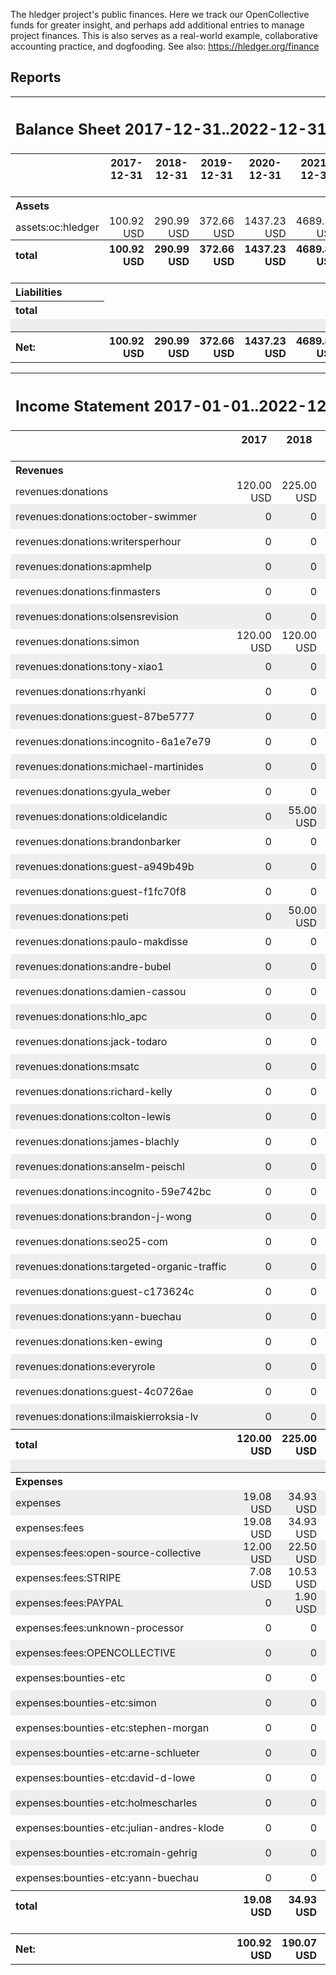 The hledger project's public finances.
Here we track our OpenCollective funds for greater insight,
and perhaps add additional entries to manage project finances.
This is also serves as a real-world example, collaborative accounting
practice, and dogfooding. See also: https://hledger.org/finance

## Reports
<!--
To update:
1. Download and commit latest oc.csv
2. `make update` to update journal, reports, and commit
3. Push/merge to publish on github
-->
<!-- REPORTS: -->
<style>
td { padding:0 0.5em; }
td:nth-child(1) { white-space:nowrap; }
tr:nth-child(even) td { background-color:#eee; }
</style><link rel="stylesheet" href="hledger.css"><table><tr><th colspan="7" style="text-align:left"><h2>Balance Sheet 2017-12-31..2022-12-31</h2></th></tr><tr><th></th><th>2017-12-31</th><th>2018-12-31</th><th>2019-12-31</th><th>2020-12-31</th><th>2021-12-31</th><th>2022-12-31</th></tr><tr><td colspan="7">&nbsp;</td></tr><tr><th colspan="7" style="text-align:left">Assets</th></tr><tr><td class="account" style="text-align:left">assets:oc:hledger</td><td class="amount" style="text-align:right">100.92 USD</td><td class="amount" style="text-align:right">290.99 USD</td><td class="amount" style="text-align:right">372.66 USD</td><td class="amount" style="text-align:right">1437.23 USD</td><td class="amount" style="text-align:right">4689.89 USD</td><td class="amount" style="text-align:right">5656.26 USD</td></tr><tr><th style="text-align:left">total</th><th class="amount coltotal" style="text-align:right">100.92 USD</th><th class="amount coltotal" style="text-align:right">290.99 USD</th><th class="amount coltotal" style="text-align:right">372.66 USD</th><th class="amount coltotal" style="text-align:right">1437.23 USD</th><th class="amount coltotal" style="text-align:right">4689.89 USD</th><th class="amount coltotal" style="text-align:right">5656.26 USD</th></tr><tr><td colspan="7">&nbsp;</td></tr><tr><th colspan="7" style="text-align:left">Liabilities</th></tr><tr><th style="text-align:left">total</th></tr><tr><td colspan="7">&nbsp;</td></tr><tr><th style="text-align:left">Net:</th><th class="amount coltotal" style="text-align:right">100.92 USD</th><th class="amount coltotal" style="text-align:right">290.99 USD</th><th class="amount coltotal" style="text-align:right">372.66 USD</th><th class="amount coltotal" style="text-align:right">1437.23 USD</th><th class="amount coltotal" style="text-align:right">4689.89 USD</th><th class="amount coltotal" style="text-align:right">5656.26 USD</th></tr></table><style>
td { padding:0 0.5em; }
td:nth-child(1) { white-space:nowrap; }
tr:nth-child(even) td { background-color:#eee; }
</style><link rel="stylesheet" href="hledger.css"><table><tr><th colspan="8" style="text-align:left"><h2>Income Statement 2017-01-01..2022-12-31</h2></th></tr><tr><th></th><th>2017</th><th>2018</th><th>2019</th><th>2020</th><th>2021</th><th>2022</th><th>Total</th></tr><tr><td colspan="8">&nbsp;</td></tr><tr><th colspan="8" style="text-align:left">Revenues</th></tr><tr><td class="account" style="text-align:left">revenues:donations</td><td class="amount" style="text-align:right">120.00 USD</td><td class="amount" style="text-align:right">225.00 USD</td><td class="amount" style="text-align:right">105.00 USD</td><td class="amount" style="text-align:right">1254.38 USD</td><td class="amount" style="text-align:right">4721.00 USD</td><td class="amount" style="text-align:right">1257.00 USD</td><td class="amount rowtotal" style="text-align:right">7682.38 USD</td></tr><tr><td class="account" style="text-align:left">revenues:donations:october-swimmer</td><td class="amount" style="text-align:right">0</td><td class="amount" style="text-align:right">0</td><td class="amount" style="text-align:right">0</td><td class="amount" style="text-align:right">900.00 USD</td><td class="amount" style="text-align:right">1200.00 USD</td><td class="amount" style="text-align:right">300.00 USD</td><td class="amount rowtotal" style="text-align:right">2400.00 USD</td></tr><tr><td class="account" style="text-align:left">revenues:donations:writersperhour</td><td class="amount" style="text-align:right">0</td><td class="amount" style="text-align:right">0</td><td class="amount" style="text-align:right">0</td><td class="amount" style="text-align:right">0</td><td class="amount" style="text-align:right">1100.00 USD</td><td class="amount" style="text-align:right">300.00 USD</td><td class="amount rowtotal" style="text-align:right">1400.00 USD</td></tr><tr><td class="account" style="text-align:left">revenues:donations:apmhelp</td><td class="amount" style="text-align:right">0</td><td class="amount" style="text-align:right">0</td><td class="amount" style="text-align:right">0</td><td class="amount" style="text-align:right">0</td><td class="amount" style="text-align:right">800.00 USD</td><td class="amount" style="text-align:right">300.00 USD</td><td class="amount rowtotal" style="text-align:right">1100.00 USD</td></tr><tr><td class="account" style="text-align:left">revenues:donations:finmasters</td><td class="amount" style="text-align:right">0</td><td class="amount" style="text-align:right">0</td><td class="amount" style="text-align:right">0</td><td class="amount" style="text-align:right">0</td><td class="amount" style="text-align:right">800.00 USD</td><td class="amount" style="text-align:right">0</td><td class="amount rowtotal" style="text-align:right">800.00 USD</td></tr><tr><td class="account" style="text-align:left">revenues:donations:olsensrevision</td><td class="amount" style="text-align:right">0</td><td class="amount" style="text-align:right">0</td><td class="amount" style="text-align:right">0</td><td class="amount" style="text-align:right">0</td><td class="amount" style="text-align:right">200.00 USD</td><td class="amount" style="text-align:right">200.00 USD</td><td class="amount rowtotal" style="text-align:right">400.00 USD</td></tr><tr><td class="account" style="text-align:left">revenues:donations:simon</td><td class="amount" style="text-align:right">120.00 USD</td><td class="amount" style="text-align:right">120.00 USD</td><td class="amount" style="text-align:right">20.00 USD</td><td class="amount" style="text-align:right">0</td><td class="amount" style="text-align:right">0</td><td class="amount" style="text-align:right">0</td><td class="amount rowtotal" style="text-align:right">260.00 USD</td></tr><tr><td class="account" style="text-align:left">revenues:donations:tony-xiao1</td><td class="amount" style="text-align:right">0</td><td class="amount" style="text-align:right">0</td><td class="amount" style="text-align:right">0</td><td class="amount" style="text-align:right">30.00 USD</td><td class="amount" style="text-align:right">120.00 USD</td><td class="amount" style="text-align:right">30.00 USD</td><td class="amount rowtotal" style="text-align:right">180.00 USD</td></tr><tr><td class="account" style="text-align:left">revenues:donations:rhyanki</td><td class="amount" style="text-align:right">0</td><td class="amount" style="text-align:right">0</td><td class="amount" style="text-align:right">20.00 USD</td><td class="amount" style="text-align:right">54.00 USD</td><td class="amount" style="text-align:right">24.00 USD</td><td class="amount" style="text-align:right">6.00 USD</td><td class="amount rowtotal" style="text-align:right">104.00 USD</td></tr><tr><td class="account" style="text-align:left">revenues:donations:guest-87be5777</td><td class="amount" style="text-align:right">0</td><td class="amount" style="text-align:right">0</td><td class="amount" style="text-align:right">0</td><td class="amount" style="text-align:right">100.00 USD</td><td class="amount" style="text-align:right">0</td><td class="amount" style="text-align:right">0</td><td class="amount rowtotal" style="text-align:right">100.00 USD</td></tr><tr><td class="account" style="text-align:left">revenues:donations:incognito-6a1e7e79</td><td class="amount" style="text-align:right">0</td><td class="amount" style="text-align:right">0</td><td class="amount" style="text-align:right">0</td><td class="amount" style="text-align:right">0</td><td class="amount" style="text-align:right">50.00 USD</td><td class="amount" style="text-align:right">50.00 USD</td><td class="amount rowtotal" style="text-align:right">100.00 USD</td></tr><tr><td class="account" style="text-align:left">revenues:donations:michael-martinides</td><td class="amount" style="text-align:right">0</td><td class="amount" style="text-align:right">0</td><td class="amount" style="text-align:right">18.00 USD</td><td class="amount" style="text-align:right">24.00 USD</td><td class="amount" style="text-align:right">24.00 USD</td><td class="amount" style="text-align:right">6.00 USD</td><td class="amount rowtotal" style="text-align:right">72.00 USD</td></tr><tr><td class="account" style="text-align:left">revenues:donations:gyula_weber</td><td class="amount" style="text-align:right">0</td><td class="amount" style="text-align:right">0</td><td class="amount" style="text-align:right">0</td><td class="amount" style="text-align:right">5.00 USD</td><td class="amount" style="text-align:right">60.00 USD</td><td class="amount" style="text-align:right">5.00 USD</td><td class="amount rowtotal" style="text-align:right">70.00 USD</td></tr><tr><td class="account" style="text-align:left">revenues:donations:oldicelandic</td><td class="amount" style="text-align:right">0</td><td class="amount" style="text-align:right">55.00 USD</td><td class="amount" style="text-align:right">0</td><td class="amount" style="text-align:right">0</td><td class="amount" style="text-align:right">0</td><td class="amount" style="text-align:right">0</td><td class="amount rowtotal" style="text-align:right">55.00 USD</td></tr><tr><td class="account" style="text-align:left">revenues:donations:brandonbarker</td><td class="amount" style="text-align:right">0</td><td class="amount" style="text-align:right">0</td><td class="amount" style="text-align:right">0</td><td class="amount" style="text-align:right">24.00 USD</td><td class="amount" style="text-align:right">24.00 USD</td><td class="amount" style="text-align:right">6.00 USD</td><td class="amount rowtotal" style="text-align:right">54.00 USD</td></tr><tr><td class="account" style="text-align:left">revenues:donations:guest-a949b49b</td><td class="amount" style="text-align:right">0</td><td class="amount" style="text-align:right">0</td><td class="amount" style="text-align:right">0</td><td class="amount" style="text-align:right">0</td><td class="amount" style="text-align:right">50.00 USD</td><td class="amount" style="text-align:right">0</td><td class="amount rowtotal" style="text-align:right">50.00 USD</td></tr><tr><td class="account" style="text-align:left">revenues:donations:guest-f1fc70f8</td><td class="amount" style="text-align:right">0</td><td class="amount" style="text-align:right">0</td><td class="amount" style="text-align:right">0</td><td class="amount" style="text-align:right">0</td><td class="amount" style="text-align:right">50.00 USD</td><td class="amount" style="text-align:right">0</td><td class="amount rowtotal" style="text-align:right">50.00 USD</td></tr><tr><td class="account" style="text-align:left">revenues:donations:peti</td><td class="amount" style="text-align:right">0</td><td class="amount" style="text-align:right">50.00 USD</td><td class="amount" style="text-align:right">0</td><td class="amount" style="text-align:right">0</td><td class="amount" style="text-align:right">0</td><td class="amount" style="text-align:right">0</td><td class="amount rowtotal" style="text-align:right">50.00 USD</td></tr><tr><td class="account" style="text-align:left">revenues:donations:paulo-makdisse</td><td class="amount" style="text-align:right">0</td><td class="amount" style="text-align:right">0</td><td class="amount" style="text-align:right">0</td><td class="amount" style="text-align:right">18.00 USD</td><td class="amount" style="text-align:right">24.00 USD</td><td class="amount" style="text-align:right">4.00 USD</td><td class="amount rowtotal" style="text-align:right">46.00 USD</td></tr><tr><td class="account" style="text-align:left">revenues:donations:andre-bubel</td><td class="amount" style="text-align:right">0</td><td class="amount" style="text-align:right">0</td><td class="amount" style="text-align:right">18.00 USD</td><td class="amount" style="text-align:right">24.00 USD</td><td class="amount" style="text-align:right">2.00 USD</td><td class="amount" style="text-align:right">0</td><td class="amount rowtotal" style="text-align:right">44.00 USD</td></tr><tr><td class="account" style="text-align:left">revenues:donations:damien-cassou</td><td class="amount" style="text-align:right">0</td><td class="amount" style="text-align:right">0</td><td class="amount" style="text-align:right">0</td><td class="amount" style="text-align:right">22.00 USD</td><td class="amount" style="text-align:right">20.00 USD</td><td class="amount" style="text-align:right">0</td><td class="amount rowtotal" style="text-align:right">42.00 USD</td></tr><tr><td class="account" style="text-align:left">revenues:donations:hlo_apc</td><td class="amount" style="text-align:right">0</td><td class="amount" style="text-align:right">0</td><td class="amount" style="text-align:right">0</td><td class="amount" style="text-align:right">16.00 USD</td><td class="amount" style="text-align:right">22.00 USD</td><td class="amount" style="text-align:right">0</td><td class="amount rowtotal" style="text-align:right">38.00 USD</td></tr><tr><td class="account" style="text-align:left">revenues:donations:jack-todaro</td><td class="amount" style="text-align:right">0</td><td class="amount" style="text-align:right">0</td><td class="amount" style="text-align:right">0</td><td class="amount" style="text-align:right">8.00 USD</td><td class="amount" style="text-align:right">24.00 USD</td><td class="amount" style="text-align:right">6.00 USD</td><td class="amount rowtotal" style="text-align:right">38.00 USD</td></tr><tr><td class="account" style="text-align:left">revenues:donations:msatc</td><td class="amount" style="text-align:right">0</td><td class="amount" style="text-align:right">0</td><td class="amount" style="text-align:right">0</td><td class="amount" style="text-align:right">2.00 USD</td><td class="amount" style="text-align:right">24.00 USD</td><td class="amount" style="text-align:right">6.00 USD</td><td class="amount rowtotal" style="text-align:right">32.00 USD</td></tr><tr><td class="account" style="text-align:left">revenues:donations:richard-kelly</td><td class="amount" style="text-align:right">0</td><td class="amount" style="text-align:right">0</td><td class="amount" style="text-align:right">0</td><td class="amount" style="text-align:right">2.00 USD</td><td class="amount" style="text-align:right">26.00 USD</td><td class="amount" style="text-align:right">4.00 USD</td><td class="amount rowtotal" style="text-align:right">32.00 USD</td></tr><tr><td class="account" style="text-align:left">revenues:donations:colton-lewis</td><td class="amount" style="text-align:right">0</td><td class="amount" style="text-align:right">0</td><td class="amount" style="text-align:right">25.00 USD</td><td class="amount" style="text-align:right">0</td><td class="amount" style="text-align:right">0</td><td class="amount" style="text-align:right">0</td><td class="amount rowtotal" style="text-align:right">25.00 USD</td></tr><tr><td class="account" style="text-align:left">revenues:donations:james-blachly</td><td class="amount" style="text-align:right">0</td><td class="amount" style="text-align:right">0</td><td class="amount" style="text-align:right">0</td><td class="amount" style="text-align:right">0</td><td class="amount" style="text-align:right">16.00 USD</td><td class="amount" style="text-align:right">6.00 USD</td><td class="amount rowtotal" style="text-align:right">22.00 USD</td></tr><tr><td class="account" style="text-align:left">revenues:donations:anselm-peischl</td><td class="amount" style="text-align:right">0</td><td class="amount" style="text-align:right">0</td><td class="amount" style="text-align:right">0</td><td class="amount" style="text-align:right">0</td><td class="amount" style="text-align:right">20.00 USD</td><td class="amount" style="text-align:right">0</td><td class="amount rowtotal" style="text-align:right">20.00 USD</td></tr><tr><td class="account" style="text-align:left">revenues:donations:incognito-59e742bc</td><td class="amount" style="text-align:right">0</td><td class="amount" style="text-align:right">0</td><td class="amount" style="text-align:right">0</td><td class="amount" style="text-align:right">20.00 USD</td><td class="amount" style="text-align:right">0</td><td class="amount" style="text-align:right">0</td><td class="amount rowtotal" style="text-align:right">20.00 USD</td></tr><tr><td class="account" style="text-align:left">revenues:donations:brandon-j-wong</td><td class="amount" style="text-align:right">0</td><td class="amount" style="text-align:right">0</td><td class="amount" style="text-align:right">0</td><td class="amount" style="text-align:right">0</td><td class="amount" style="text-align:right">10.00 USD</td><td class="amount" style="text-align:right">6.00 USD</td><td class="amount rowtotal" style="text-align:right">16.00 USD</td></tr><tr><td class="account" style="text-align:left">revenues:donations:seo25-com</td><td class="amount" style="text-align:right">0</td><td class="amount" style="text-align:right">0</td><td class="amount" style="text-align:right">0</td><td class="amount" style="text-align:right">0</td><td class="amount" style="text-align:right">6.00 USD</td><td class="amount" style="text-align:right">6.00 USD</td><td class="amount rowtotal" style="text-align:right">12.00 USD</td></tr><tr><td class="account" style="text-align:left">revenues:donations:targeted-organic-traffic</td><td class="amount" style="text-align:right">0</td><td class="amount" style="text-align:right">0</td><td class="amount" style="text-align:right">0</td><td class="amount" style="text-align:right">0</td><td class="amount" style="text-align:right">6.00 USD</td><td class="amount" style="text-align:right">6.00 USD</td><td class="amount rowtotal" style="text-align:right">12.00 USD</td></tr><tr><td class="account" style="text-align:left">revenues:donations:guest-c173624c</td><td class="amount" style="text-align:right">0</td><td class="amount" style="text-align:right">0</td><td class="amount" style="text-align:right">0</td><td class="amount" style="text-align:right">5.38 USD</td><td class="amount" style="text-align:right">5.00 USD</td><td class="amount" style="text-align:right">0</td><td class="amount rowtotal" style="text-align:right">10.38 USD</td></tr><tr><td class="account" style="text-align:left">revenues:donations:yann-buechau</td><td class="amount" style="text-align:right">0</td><td class="amount" style="text-align:right">0</td><td class="amount" style="text-align:right">0</td><td class="amount" style="text-align:right">0</td><td class="amount" style="text-align:right">10.00 USD</td><td class="amount" style="text-align:right">0</td><td class="amount rowtotal" style="text-align:right">10.00 USD</td></tr><tr><td class="account" style="text-align:left">revenues:donations:ken-ewing</td><td class="amount" style="text-align:right">0</td><td class="amount" style="text-align:right">0</td><td class="amount" style="text-align:right">0</td><td class="amount" style="text-align:right">0</td><td class="amount" style="text-align:right">2.00 USD</td><td class="amount" style="text-align:right">6.00 USD</td><td class="amount rowtotal" style="text-align:right">8.00 USD</td></tr><tr><td class="account" style="text-align:left">revenues:donations:everyrole</td><td class="amount" style="text-align:right">0</td><td class="amount" style="text-align:right">0</td><td class="amount" style="text-align:right">4.00 USD</td><td class="amount" style="text-align:right">0</td><td class="amount" style="text-align:right">0</td><td class="amount" style="text-align:right">0</td><td class="amount rowtotal" style="text-align:right">4.00 USD</td></tr><tr><td class="account" style="text-align:left">revenues:donations:guest-4c0726ae</td><td class="amount" style="text-align:right">0</td><td class="amount" style="text-align:right">0</td><td class="amount" style="text-align:right">0</td><td class="amount" style="text-align:right">0</td><td class="amount" style="text-align:right">0</td><td class="amount" style="text-align:right">4.00 USD</td><td class="amount rowtotal" style="text-align:right">4.00 USD</td></tr><tr><td class="account" style="text-align:left">revenues:donations:ilmaiskierroksia-lv</td><td class="amount" style="text-align:right">0</td><td class="amount" style="text-align:right">0</td><td class="amount" style="text-align:right">0</td><td class="amount" style="text-align:right">0</td><td class="amount" style="text-align:right">2.00 USD</td><td class="amount" style="text-align:right">0</td><td class="amount rowtotal" style="text-align:right">2.00 USD</td></tr><tr><th style="text-align:left">total</th><th class="amount coltotal" style="text-align:right">120.00 USD</th><th class="amount coltotal" style="text-align:right">225.00 USD</th><th class="amount coltotal" style="text-align:right">105.00 USD</th><th class="amount coltotal" style="text-align:right">1254.38 USD</th><th class="amount coltotal" style="text-align:right">4721.00 USD</th><th class="amount coltotal" style="text-align:right">1257.00 USD</th><th class="amount coltotal" style="text-align:right">7682.38 USD</th></tr><tr><td colspan="8">&nbsp;</td></tr><tr><th colspan="8" style="text-align:left">Expenses</th></tr><tr><td class="account" style="text-align:left">expenses</td><td class="amount" style="text-align:right">19.08 USD</td><td class="amount" style="text-align:right">34.93 USD</td><td class="amount" style="text-align:right">23.33 USD</td><td class="amount" style="text-align:right">189.81 USD</td><td class="amount" style="text-align:right">1468.34 USD</td><td class="amount" style="text-align:right">290.63 USD</td><td class="amount rowtotal" style="text-align:right">2026.12 USD</td></tr><tr><td class="account" style="text-align:left">expenses:fees</td><td class="amount" style="text-align:right">19.08 USD</td><td class="amount" style="text-align:right">34.93 USD</td><td class="amount" style="text-align:right">23.33 USD</td><td class="amount" style="text-align:right">189.81 USD</td><td class="amount" style="text-align:right">708.34 USD</td><td class="amount" style="text-align:right">190.63 USD</td><td class="amount rowtotal" style="text-align:right">1166.12 USD</td></tr><tr><td class="account" style="text-align:left">expenses:fees:open-source-collective</td><td class="amount" style="text-align:right">12.00 USD</td><td class="amount" style="text-align:right">22.50 USD</td><td class="amount" style="text-align:right">10.50 USD</td><td class="amount" style="text-align:right">125.44 USD</td><td class="amount" style="text-align:right">472.10 USD</td><td class="amount" style="text-align:right">125.70 USD</td><td class="amount rowtotal" style="text-align:right">768.24 USD</td></tr><tr><td class="account" style="text-align:left">expenses:fees:STRIPE</td><td class="amount" style="text-align:right">7.08 USD</td><td class="amount" style="text-align:right">10.53 USD</td><td class="amount" style="text-align:right">10.58 USD</td><td class="amount" style="text-align:right">58.29 USD</td><td class="amount" style="text-align:right">177.32 USD</td><td class="amount" style="text-align:right">37.12 USD</td><td class="amount rowtotal" style="text-align:right">300.92 USD</td></tr><tr><td class="account" style="text-align:left">expenses:fees:PAYPAL</td><td class="amount" style="text-align:right">0</td><td class="amount" style="text-align:right">1.90 USD</td><td class="amount" style="text-align:right">0</td><td class="amount" style="text-align:right">4.62 USD</td><td class="amount" style="text-align:right">50.12 USD</td><td class="amount" style="text-align:right">27.56 USD</td><td class="amount rowtotal" style="text-align:right">84.20 USD</td></tr><tr><td class="account" style="text-align:left">expenses:fees:unknown-processor</td><td class="amount" style="text-align:right">0</td><td class="amount" style="text-align:right">0</td><td class="amount" style="text-align:right">0</td><td class="amount" style="text-align:right">1.46 USD</td><td class="amount" style="text-align:right">8.80 USD</td><td class="amount" style="text-align:right">0.25 USD</td><td class="amount rowtotal" style="text-align:right">10.51 USD</td></tr><tr><td class="account" style="text-align:left">expenses:fees:OPENCOLLECTIVE</td><td class="amount" style="text-align:right">0</td><td class="amount" style="text-align:right">0</td><td class="amount" style="text-align:right">2.25 USD</td><td class="amount" style="text-align:right">0</td><td class="amount" style="text-align:right">0</td><td class="amount" style="text-align:right">0</td><td class="amount rowtotal" style="text-align:right">2.25 USD</td></tr><tr><td class="account" style="text-align:left">expenses:bounties-etc</td><td class="amount" style="text-align:right">0</td><td class="amount" style="text-align:right">0</td><td class="amount" style="text-align:right">0</td><td class="amount" style="text-align:right">0</td><td class="amount" style="text-align:right">760.00 USD</td><td class="amount" style="text-align:right">100.00 USD</td><td class="amount rowtotal" style="text-align:right">860.00 USD</td></tr><tr><td class="account" style="text-align:left">expenses:bounties-etc:simon</td><td class="amount" style="text-align:right">0</td><td class="amount" style="text-align:right">0</td><td class="amount" style="text-align:right">0</td><td class="amount" style="text-align:right">0</td><td class="amount" style="text-align:right">150.00 USD</td><td class="amount" style="text-align:right">0</td><td class="amount rowtotal" style="text-align:right">150.00 USD</td></tr><tr><td class="account" style="text-align:left">expenses:bounties-etc:stephen-morgan</td><td class="amount" style="text-align:right">0</td><td class="amount" style="text-align:right">0</td><td class="amount" style="text-align:right">0</td><td class="amount" style="text-align:right">0</td><td class="amount" style="text-align:right">110.00 USD</td><td class="amount" style="text-align:right">0</td><td class="amount rowtotal" style="text-align:right">110.00 USD</td></tr><tr><td class="account" style="text-align:left">expenses:bounties-etc:arne-schlueter</td><td class="amount" style="text-align:right">0</td><td class="amount" style="text-align:right">0</td><td class="amount" style="text-align:right">0</td><td class="amount" style="text-align:right">0</td><td class="amount" style="text-align:right">100.00 USD</td><td class="amount" style="text-align:right">0</td><td class="amount rowtotal" style="text-align:right">100.00 USD</td></tr><tr><td class="account" style="text-align:left">expenses:bounties-etc:david-d-lowe</td><td class="amount" style="text-align:right">0</td><td class="amount" style="text-align:right">0</td><td class="amount" style="text-align:right">0</td><td class="amount" style="text-align:right">0</td><td class="amount" style="text-align:right">100.00 USD</td><td class="amount" style="text-align:right">0</td><td class="amount rowtotal" style="text-align:right">100.00 USD</td></tr><tr><td class="account" style="text-align:left">expenses:bounties-etc:holmescharles</td><td class="amount" style="text-align:right">0</td><td class="amount" style="text-align:right">0</td><td class="amount" style="text-align:right">0</td><td class="amount" style="text-align:right">0</td><td class="amount" style="text-align:right">0</td><td class="amount" style="text-align:right">100.00 USD</td><td class="amount rowtotal" style="text-align:right">100.00 USD</td></tr><tr><td class="account" style="text-align:left">expenses:bounties-etc:julian-andres-klode</td><td class="amount" style="text-align:right">0</td><td class="amount" style="text-align:right">0</td><td class="amount" style="text-align:right">0</td><td class="amount" style="text-align:right">0</td><td class="amount" style="text-align:right">100.00 USD</td><td class="amount" style="text-align:right">0</td><td class="amount rowtotal" style="text-align:right">100.00 USD</td></tr><tr><td class="account" style="text-align:left">expenses:bounties-etc:romain-gehrig</td><td class="amount" style="text-align:right">0</td><td class="amount" style="text-align:right">0</td><td class="amount" style="text-align:right">0</td><td class="amount" style="text-align:right">0</td><td class="amount" style="text-align:right">100.00 USD</td><td class="amount" style="text-align:right">0</td><td class="amount rowtotal" style="text-align:right">100.00 USD</td></tr><tr><td class="account" style="text-align:left">expenses:bounties-etc:yann-buechau</td><td class="amount" style="text-align:right">0</td><td class="amount" style="text-align:right">0</td><td class="amount" style="text-align:right">0</td><td class="amount" style="text-align:right">0</td><td class="amount" style="text-align:right">100.00 USD</td><td class="amount" style="text-align:right">0</td><td class="amount rowtotal" style="text-align:right">100.00 USD</td></tr><tr><th style="text-align:left">total</th><th class="amount coltotal" style="text-align:right">19.08 USD</th><th class="amount coltotal" style="text-align:right">34.93 USD</th><th class="amount coltotal" style="text-align:right">23.33 USD</th><th class="amount coltotal" style="text-align:right">189.81 USD</th><th class="amount coltotal" style="text-align:right">1468.34 USD</th><th class="amount coltotal" style="text-align:right">290.63 USD</th><th class="amount coltotal" style="text-align:right">2026.12 USD</th></tr><tr><td colspan="8">&nbsp;</td></tr><tr><th style="text-align:left">Net:</th><th class="amount coltotal" style="text-align:right">100.92 USD</th><th class="amount coltotal" style="text-align:right">190.07 USD</th><th class="amount coltotal" style="text-align:right">81.67 USD</th><th class="amount coltotal" style="text-align:right">1064.57 USD</th><th class="amount coltotal" style="text-align:right">3252.66 USD</th><th class="amount coltotal" style="text-align:right">966.37 USD</th><th class="amount coltotal" style="text-align:right">5656.26 USD</th></tr></table>
